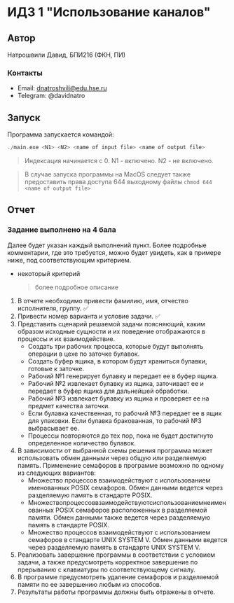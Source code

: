 # ИДЗ 1 "Использование каналов"

## Автор
Натрошвили Давид, БПИ216 (ФКН, ПИ)

### Контакты
* Email: dnatroshvili@edu.hse.ru
* Telegram: @davidnatro

## Запуск
Программа запускается командой:
``` c
./main.exe <N1> <N2> <name of input file> <name of output file> 
```

> Индексация начинается с 0. N1 - включено. N2 - не включено.

> В случае запуска программы на MacOS следует также предоставить права доступа 644 выходному файлы ```chmod 644 <name of output file>```


## Отчет
### Задание выполнено на 4 бала
Далее будет указан каждый выполнений пункт. Более подробные комментарии, где это требуется, можно будет увидеть, как в примере ниже, под соответствующим критерием.
* некоторый критерий
    > более подробное описание


1. В отчете необходимо привести фамилию, имя, отчество исполнителя, группу. :white_check_mark:
2. Привести номер варианта и условие задачи. :white_check_mark:
3. Представить сценарий решаемой задачи поясняющий, каким образом исходные сущности и их поведение отображаются в процессы и их взаимодействие.
    - Создать три рабочих процесса, которые будут выполнять операции в цехе по заточке булавок.
    - Создать буфер ящика, в котором будут храниться булавки, готовые к заточке.
    - Рабочий №1 генерирует булавку и передает ее в буфер ящика.
    - Рабочий №2 извлекает булавку из ящика, заточивает ее и передает в буфер ящика для дальнейшей обработки.
    - Рабочий №3 извлекает булавку из ящика и проверяет ее на предмет качества заточки.
    - Если булавка качественная, то рабочий №3 передает ее в ящик для упаковки. Если булавка бракованная, то рабочий №3 выбрасывает ее.
    - Процессы повторяются до тех пор, пока не будет достигнуто определенное количество булавок.
4. В зависимости от выбранной схемы решения программа может использовать обмен данными через общую или разделяемую память. Применение семафоров в программе возможно по одному из следующих вариантов:
   - Множество процессов взаимодействуют с использованием именованных POSIX семафоров. Обмен данными ведется через разделяемую память в стандарте POSIX.
   - Множествопроцессоввзаимодействуютсиспользованиемнеименованных POSIX семафоров расположенных в разделяемой памяти. Обмен данными также ведется через разделяемую память в стандарте POSIX.
   - Множество процессов взаимодействуют с использованием семафоров в стандарте UNIX SYSTEM V. Обмен данными ведется через разделяемую память в стандарте UNIX SYSTEM V.
5. Реализовать завершение программы в соответствии с условием задачи, а также предусмотреть корректное завершение по прерыванию с клавиатуры по соответствующему сигналу.
6. В программе предусмотреть удаление семафоров и разделяемой памяти по ее завершению любым из способов.
7. Результаты работы программы должны быть отражены в отчете.